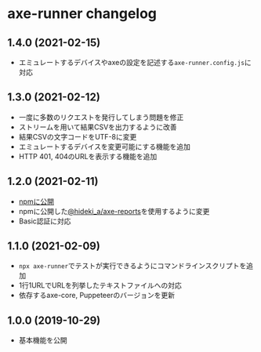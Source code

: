 # axe-runner changelog

## 1.4.0 (2021-02-15)

- エミュレートするデバイスやaxeの設定を記述する`axe-runner.config.js`に対応

## 1.3.0 (2021-02-12)

- 一度に多数のリクエストを発行してしまう問題を修正
- ストリームを用いて結果CSVを出力するように改善
- 結果CSVの文字コードをUTF-8に変更
- エミュレートするデバイスを変更可能にする機能を追加
- HTTP 401, 404のURLを表示する機能を追加

## 1.2.0 (2021-02-11)

- [npmに公開](https://www.npmjs.com/package/axe-runner)
- npmに公開した[@hideki_a/axe-reports](https://www.npmjs.com/package/@hideki_a/axe-reports)を使用するように変更
- Basic認証に対応

## 1.1.0 (2021-02-09)

- `npx axe-runner`でテストが実行できるようにコマンドラインスクリプトを追加
- 1行1URLでURLを列挙したテキストファイルへの対応
- 依存するaxe-core, Puppeteerのバージョンを更新

## 1.0.0 (2019-10-29)

- 基本機能を公開
